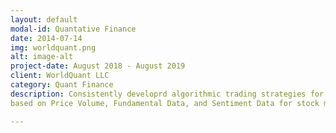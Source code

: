 ```yaml
---
layout: default
modal-id: Quantative Finance
date: 2014-07-14
img: worldquant.png
alt: image-alt
project-date: August 2018 - August 2019
client: WorldQuant LLC
category: Quant Finance
description: Consistently developrd algorithmic trading strategies for equity trading using statistical modelling
based on Price Volume, Fundamental Data, and Sentiment Data for stock markets in the USA, Europe, and Asia. Built around 670 such alphas in total with 250 presently in use in international portfolios.

---
```


